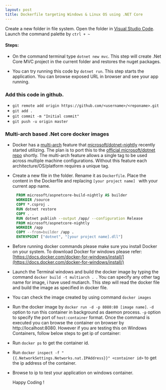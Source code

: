 ```yaml
---
layout: post
title: Dockerfile targeting Windows & Linux OS using .NET Core
---
```


Create a new folder in file system. Open the folder in [Visual Studio Code](https://code.visualstudio.com/). Launch the command palette by ``` ctrl + ~ ```

#### Steps:

* On the command terminal type ``` dotnet new mvc ```. This step will create .Net Core MVC project in the current folder and restores the nuget packages.

* You can try running this code by ``` dotnet run ```. This step starts the application. You can browse exposed URL in browser and see your app running.

### Add this code in github. 
* ``` git remote add origin https://github.com/<username>/<reponame>.git ```
* ``` git add . ```
* ``` git commit -m "Initial commit" ```
* ``` git push -u origin master ```

### Multi-arch based .Net core docker images
* Docker has a [multi-arch](https://github.com/moby/moby/issues/15866) feature that [microsoft/dotnet-nightly](https://hub.docker.com/r/microsoft/dotnet-nightly/) recently started utilizing. The plan is to port this to the [official microsoft/dotnet repo](https://hub.docker.com/r/microsoft/dotnet/) shortly. The multi-arch feature allows a single tag to be used across multiple machine configurations. Without this feature each architecture/OS/platform requires a unique tag. 

* Create a new file in the folder. Rename it as ``` Dockerfile ```. Place the content in the Dockerfile and replacing ```[your project name] ``` with your current app name.

 ``` dockerfile
      FROM microsoft/aspnetcore-build-nightly AS builder
      WORKDIR /source
      COPY *.csproj .
      RUN dotnet restore
      COPY . .
      RUN dotnet publish --output /app/ --configuration Release
      FROM microsoft/aspnetcore-nightly
      WORKDIR /app
      COPY --from=builder /app .
      ENTRYPOINT ["dotnet", "[your project name].dll"]
  ```
* Before running docker commands please make sure you install Docker on your system. To download Docker for windows please refer:[https://docs.docker.com/docker-for-windows/install/](https://docs.docker.com/docker-for-windows/install/) 

* Launch the Terminal windows and build the docker image by typing the command ```docker build -t multiarch . ```. You can specify any other tag name for image,  i have used mutiarch. This step will read the docker file and build the image as specified in docker file. 

* You can check the image created by using command ``` docker images ```

* Run the docker image by ``` docker run -d -p 8080:80 [image name] ```. ``` -d ``` option to run this container in background as daemon process.  ` -p ` option to specify the port of `host:container` format. Once the command is executed you can browse the container on browser by http://localhost:8080. However if you are testing this on Windows Containers, follow below steps to get ip of container:

* Run ``` docker ps ``` to get the container id.

* Run ``` docker inspect -f "{{.NetworkSettings.Networks.nat.IPAddress}}" <container id> ``` to get the ip address of the container.
 
* Browse to ip to test your application on windows container.

   Happy Coding !

